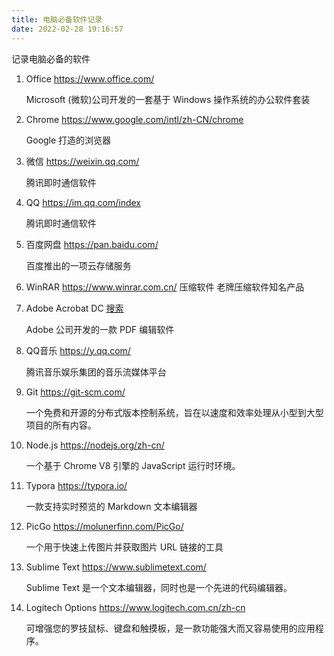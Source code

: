 ```yaml
---
title: 电脑必备软件记录
date: 2022-02-28 19:16:57
---
```


记录电脑必备的软件

1. Office  https://www.office.com/

   Microsoft (微软)公司开发的一套基于 Windows 操作系统的办公软件套装

2. Chrome  https://www.google.com/intl/zh-CN/chrome

   Google 打造的浏览器

3. 微信  https://weixin.qq.com/

   腾讯即时通信软件

4. QQ  https://im.qq.com/index

   腾讯即时通信软件

5. 百度网盘  https://pan.baidu.com/

   百度推出的一项云存储服务

6. WinRAR  https://www.winrar.com.cn/
   压缩软件 老牌压缩软件知名产品

7. Adobe Acrobat DC  [搜索](https://www.baidu.com/s?ie=utf-8&f=8&rsv_bp=1&tn=baidu&wd=Adobe%20Acrobat%20DC)

   Adobe 公司开发的一款 PDF 编辑软件

8. QQ音乐  https://y.qq.com/

   腾讯音乐娱乐集团的音乐流媒体平台

9. Git  https://git-scm.com/

   一个免费和开源的分布式版本控制系统，旨在以速度和效率处理从小型到大型项目的所有内容。

10. Node.js  https://nodejs.org/zh-cn/

    一个基于 Chrome V8 引擎的 JavaScript 运行时环境。

11. Typora  https://typora.io/

    一款支持实时预览的 Markdown 文本编辑器

12. PicGo  https://molunerfinn.com/PicGo/

    一个用于快速上传图片并获取图片 URL 链接的工具

13. Sublime Text  https://www.sublimetext.com/

    Sublime Text 是一个文本编辑器，同时也是一个先进的代码编辑器。

14. Logitech Options  https://www.logitech.com.cn/zh-cn

    可增强您的罗技鼠标、键盘和触摸板，是一款功能强大而又容易使用的应用程序。
